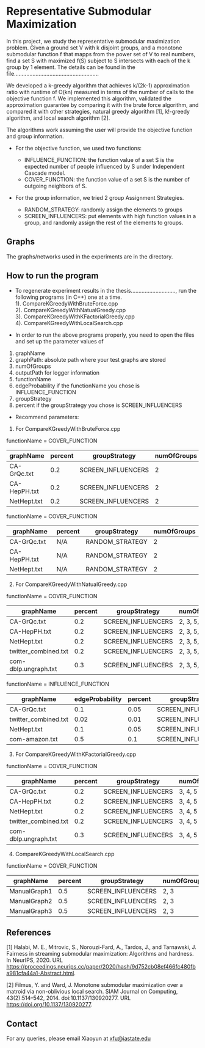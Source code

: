 # **Representative Submodular Maximization**

In this project, we study the representative submodular maximization problem. Given a ground set V with k disjoint groups, and a monotone submodular function f that mapps from the power set of V to real numbers, find a set S with maximized f(S) subject to S intersects with each of the k group by 1 element. The details can be found in the file.......................................................

We developed a k-greedy algorithm that achieves k/(2k-1) approximation ratio with runtime of O(kn) measured in terms of the number of calls to the objective function f. We implemented this algorithm, validated the approximation guarantee by comparing it with the brute force algorithm, and compared it with other strategies, natural greedy algorithm [1], k!-greedy algorithm, and local search algorithm [2].

The algorithms work assuming the user will provide the objective function and group information.   
- For the objective function, we used two functions: 
  -	INFLUENCE_FUNCTION: the function value of a set S is the expected number of people influenced by S under Independent Cascade model.
  -	COVER_FUNCTION:     the function value of a set S is the number of outgoing neighbors of S.  

- For the group information, we tried 2 group Assignment Strategies.  
  -	RANDOM_STRATEGY:    randomly assign the elements to groups
  -	SCREEN_INFLUENCERS: put elements with high function values in a group, and randomly assign the rest of the elements to groups.



## Graphs
The graphs/networks used in the experiments are in the <graphs> directory.



## How to run the program  
- To regenerate experiment results in the thesis............................., run the following programs (in C++) one at a time.  
1). CompareKGreedyWithBruteForce.cpp  
2). CompareKGreedyWithNatualGreedy.cpp  
3). CompareKGreedyWithKFactorialGreedy.cpp  
4). CompareKGreedyWithLocalSearch.cpp  

- In order to run the above programs properly, you need to open the files and set up the parameter values of   
1) graphName  
2) graphPath: absolute path where your test graphs are stored  
3) numOfGroups  
4) outputPath for logger information  
5) functionName  
6) edgeProbability if the functionName you chose is INFLUENCE_FUNCTION  
7) groupStrategy  
8) percent if the groupStrategy you chose is SCREEN_INFLUENCERS  


- Recommend parameters:  

1) For CompareKGreedyWithBruteForce.cpp  

functionName  = COVER_FUNCTION  

|graphName         |       percent  | groupStrategy        |   numOfGroups|
|---               |       ---      | ---                  |   ---        |
|CA-GrQc.txt       |         0.2    | SCREEN_INFLUENCERS   |      2       |
|CA-HepPH.txt      |         0.2    | SCREEN_INFLUENCERS   |      2       |
|NetHept.txt       |         0.2    | SCREEN_INFLUENCERS   |      2       |

functionName  = COVER_FUNCTION  

|graphName               |   percent   | groupStrategy     |      numOfGroups|
|---               |       ---      | ---                  |   ---        |
|CA-GrQc.txt            |     N/A     |   RANDOM_STRATEGY       |  2|
|CA-HepPH.txt         |       N/A    |    RANDOM_STRATEGY      |   2|
|NetHept.txt           |      N/A     |   RANDOM_STRATEGY     |    2|  
 
2) For CompareKGreedyWithNatualGreedy.cpp  

functionName  = COVER_FUNCTION  

|graphName   |               percent  |  groupStrategy      |     numOfGroups|
|---               |       ---      | ---                  |   ---        |
|CA-GrQc.txt           |      0.2    |   SCREEN_INFLUENCERS  |    2, 3, 5, 10|
|CA-HepPH.txt          |      0.2    |   SCREEN_INFLUENCERS  |    2, 3, 5, 10|
|NetHept.txt            |     0.2    |   SCREEN_INFLUENCERS   |   2, 3, 5, 10|
|twitter_combined.txt  |      0.2     |  SCREEN_INFLUENCERS   |   2, 3, 5, 10|
|com-dblp.ungraph.txt     |   0.3    |   SCREEN_INFLUENCERS   |   2, 3, 5, 10|

functionName = INFLUENCE_FUNCTION  

|graphName            | edgeProbability     | percent  |  groupStrategy      |  numOfGroups|
|---                  |       ---           | ---       |   ---              |---    |
|CA-GrQc.txt            |  0.1              |  0.05     | SCREEN_INFLUENCERS |  2, 3, 5, 10|
|twitter_combined.txt   |  0.02            |   0.01    |  SCREEN_INFLUENCERS |  2, 3, 5, 10|
|NetHept.txt             | 0.1              |  0.05    |  SCREEN_INFLUENCERS  | 2, 3, 5, 10|
|com-amazon.txt          | 0.5             |   0.1     |  SCREEN_INFLUENCERS |  2, 3, 5, 10|


3) For CompareKGreedyWithKFactorialGreedy.cpp  

functionName  = COVER_FUNCTION  

|graphName    |              percent   | groupStrategy     |      numOfGroups|
|---               |       ---      | ---                  |   ---        |
|CA-GrQc.txt          |       0.2 |     SCREEN_INFLUENCERS   |   3, 4, 5|
|CA-HepPH.txt         |       0.2  |     SCREEN_INFLUENCERS    |  3, 4, 5|
|NetHept.txt           |      0.2   |    SCREEN_INFLUENCERS     | 3, 4, 5|
|twitter_combined.txt   |     0.2    |   SCREEN_INFLUENCERS      |3, 4, 5|
|com-dblp.ungraph.txt    |    0.3     |  SCREEN_INFLUENCERS      |3, 4, 5|


4) CompareKGreedyWithLocalSearch.cpp  

functionName  = COVER_FUNCTION  

|graphName        |          percent   | groupStrategy      |     numOfGroups|
|---               |       ---      | ---                  |   ---        |
|ManualGraph1     |          0.5    |    SCREEN_INFLUENCERS  |    2, 3|
|ManualGraph2       |        0.5     |   SCREEN_INFLUENCERS   |   2, 3|
|ManualGraph3       |        0.5     |   SCREEN_INFLUENCERS    |  2, 3|


## References  
[1] Halabi, M. E., Mitrovic, S., Norouzi-Fard, A., Tardos, J., and Tarnawski, J. Fairness in streaming submodular maximization: Algorithms and hardness. In NeurIPS, 2020. URL https://proceedings.neurips.cc/paper/2020/hash/9d752cb08ef466fc480fba981cfa44a1-Abstract.html.  

[2] Filmus, Y. and Ward, J. Monotone submodular maximization over a matroid via non-oblivious local search. SIAM Journal on Computing, 43(2):514–542, 2014. doi:10.1137/130920277. URL https://doi.org/10.1137/130920277.  



## Contact  
For any queries, please email Xiaoyun at xfu@iastate.edu
